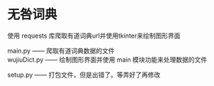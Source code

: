 # 无咎词典

使用 requests 库爬取有道词典url并使用tkinter来绘制图形界面

main.py —— 爬取有道词典数据的文件  
wujiuDict.py —— 绘制图形界面并使用 main 模块功能来处理数据的文件

setup.py —— 打包文件，但是出错了。等弄好了再修改


